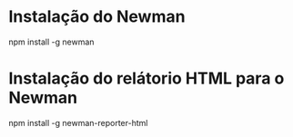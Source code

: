 # Instalação do Newman
npm install -g newman

# Instalação do relátorio HTML para o Newman
npm install -g newman-reporter-html